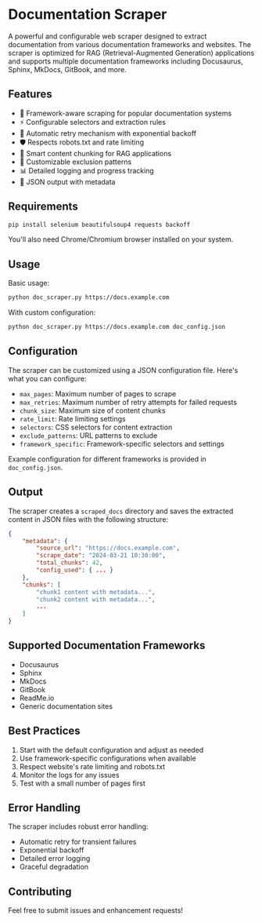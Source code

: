# Documentation Scraper

A powerful and configurable web scraper designed to extract documentation from various documentation frameworks and websites. The scraper is optimized for RAG (Retrieval-Augmented Generation) applications and supports multiple documentation frameworks including Docusaurus, Sphinx, MkDocs, GitBook, and more.

## Features

- 🚀 Framework-aware scraping for popular documentation systems
- ⚡ Configurable selectors and extraction rules
- 🔄 Automatic retry mechanism with exponential backoff
- 🛡️ Respects robots.txt and rate limiting
- 📝 Smart content chunking for RAG applications
- 🎯 Customizable exclusion patterns
- 📊 Detailed logging and progress tracking
- 💾 JSON output with metadata

## Requirements

```bash
pip install selenium beautifulsoup4 requests backoff
```

You'll also need Chrome/Chromium browser installed on your system.

## Usage

Basic usage:
```bash
python doc_scraper.py https://docs.example.com
```

With custom configuration:
```bash
python doc_scraper.py https://docs.example.com doc_config.json
```

## Configuration

The scraper can be customized using a JSON configuration file. Here's what you can configure:

- `max_pages`: Maximum number of pages to scrape
- `max_retries`: Maximum number of retry attempts for failed requests
- `chunk_size`: Maximum size of content chunks
- `rate_limit`: Rate limiting settings
- `selectors`: CSS selectors for content extraction
- `exclude_patterns`: URL patterns to exclude
- `framework_specific`: Framework-specific selectors and settings

Example configuration for different frameworks is provided in `doc_config.json`.

## Output

The scraper creates a `scraped_docs` directory and saves the extracted content in JSON files with the following structure:

```json
{
    "metadata": {
        "source_url": "https://docs.example.com",
        "scrape_date": "2024-03-21 10:30:00",
        "total_chunks": 42,
        "config_used": { ... }
    },
    "chunks": [
        "chunk1 content with metadata...",
        "chunk2 content with metadata...",
        ...
    ]
}
```

## Supported Documentation Frameworks

- Docusaurus
- Sphinx
- MkDocs
- GitBook
- ReadMe.io
- Generic documentation sites

## Best Practices

1. Start with the default configuration and adjust as needed
2. Use framework-specific configurations when available
3. Respect website's rate limiting and robots.txt
4. Monitor the logs for any issues
5. Test with a small number of pages first

## Error Handling

The scraper includes robust error handling:

- Automatic retry for transient failures
- Exponential backoff
- Detailed error logging
- Graceful degradation

## Contributing

Feel free to submit issues and enhancement requests! 